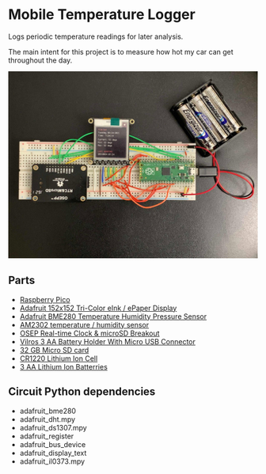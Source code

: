 # Mobile Temperature Logger

Logs periodic temperature readings for later analysis.

The main intent for this project is to measure how hot my car can get throughout the day.

![photo of prototype](images/prototype.jpg)

## Parts

- [Raspberry Pico](https://www.microcenter.com/product/632771/raspberry-pi-pi-pico-microcontroller-development-board-based-on-the-raspberry-pi-dual-core-arm-cortex-m0-rp2040-processor,-up-to-133-mhz,-supports-c-c)
- [Adafruit 152x152 Tri-Color eInk / ePaper Display](https://www.adafruit.com/product/3625)
- [Adafruit BME280 Temperature Humidity Pressure Sensor](https://www.adafruit.com/product/2652)
- [AM2302 temperature / humidity sensor](https://www.adafruit.com/product/393)
- [OSEP Real-time Clock & microSD Breakout](https://www.osepp.com/electronic-modules/breakout-boards/95-real-time-clock-microsd-breakout)
- [Vilros 3 AA Battery Holder With Micro USB Connector](https://www.microcenter.com/product/636558/vilros-3-aa-battery-holder-with-micro-usb-connector-for-raspberry-pi-pico)
- [32 GB Micro SD card](https://www.microcenter.com/product/485584/micro-center-32gb-microsdhc-card-class-10-flash-memory-card-with-adapter)
- [CR1220 Lithium Ion Cell](https://www.adafruit.com/product/380)
- [3 AA Lithium Ion Batterries](https://www.microcenter.com/product/605673/energizer-ultimate-lithium-aa-lithium-battery-4-pack)

## Circuit Python dependencies

- adafruit_bme280
- adafruit_dht.mpy
- adafruit_ds1307.mpy
- adafruit_register
- adafruit_bus_device
- adafruit_display_text
- adafruit_il0373.mpy
